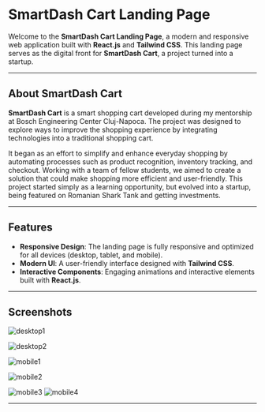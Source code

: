 # SmartDash Cart Landing Page

Welcome to the **SmartDash Cart Landing Page**, a modern and responsive web application built with **React.js** and **Tailwind CSS**. This landing page serves as the digital front for **SmartDash Cart**, a project turned into a startup.

---

## About SmartDash Cart

**SmartDash Cart** is a smart shopping cart developed during my mentorship at Bosch Engineering Center Cluj-Napoca. The project was designed to explore ways to improve the shopping experience by integrating technologies into a traditional shopping cart.

It began as an effort to simplify and enhance everyday shopping by automating processes such as product recognition, inventory tracking, and checkout. Working with a team of fellow students, we aimed to create a solution that could make shopping more efficient and user-friendly. This project started simply as a learning opportunity, but evolved into a startup, being featured on Romanian Shark Tank and getting investments.

---

## Features

- **Responsive Design**: The landing page is fully responsive and optimized for all devices (desktop, tablet, and mobile).
- **Modern UI**: A user-friendly interface designed with **Tailwind CSS**.
- **Interactive Components**: Engaging animations and interactive elements built with **React.js**.

---

## Screenshots

![desktop1](https://github.com/user-attachments/assets/9a42675f-b0a9-4517-a222-8cf7640517e5)

![desktop2](https://github.com/user-attachments/assets/dc10264c-1e81-4a12-a4c5-f4dfae8ce219)
  
![mobile1](https://github.com/user-attachments/assets/97ef2640-0635-492e-9388-7adc0e607b34)

![mobile2](https://github.com/user-attachments/assets/58d514aa-a35e-4ffe-900d-d9fbb9af2b37)

![mobile3](https://github.com/user-attachments/assets/50de3d2a-f319-4195-a49a-4750e0017e43)
![mobile4](https://github.com/user-attachments/assets/dbca3ea7-ffc2-4855-9293-0b40ae12219a)

---

